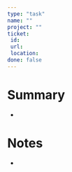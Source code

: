 ```yaml
---
type: "task"
name: ""
project: ""
ticket:
 id: 
 url: 
 location: 
done: false
---
```


# Summary
- 

# Notes
- 